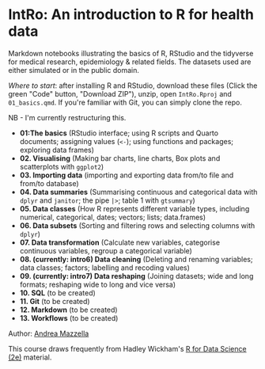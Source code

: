 # IntRo: An introduction to R for health data

Markdown notebooks illustrating the basics of R, RStudio and the tidyverse for medical research, epidemiology & related fields. The datasets used are either simulated or in the public domain.

*Where to start*: after installing R and RStudio, download these files (Click the green "Code" button, "Download ZIP"), unzip, open `IntRo.Rproj` and `01_basics.qmd`. If you're familiar with Git, you can simply clone the repo.

NB - I'm currently restructuring this.

- **01:The basics** (RStudio interface; using R scripts and Quarto documents; assigning values (`<-`); using functions and packages; exploring data frames)
- **02. Visualising** (Making bar charts, line charts, Box plots and scatterplots with `ggplot2`)
- **03. Importing data** (importing and exporting data from/to file and from/to database)
- **04. Data summaries** (Summarising continuous and categorical data with `dplyr` and `janitor`; the pipe `|>`; table 1 with `gtsummary`)
- **05. Data classes** (How R represents different variable types, including numerical, categorical, dates; vectors; lists; data.frames)
- **06. Data subsets** (Sorting and filtering rows and selecting columns with `dplyr`)
- **07. Data transformation** (Calculate new variables, categorise continuous variables, regroup a categorical variable)
- **08. (currently: intro6) Data cleaning** (Deleting and renaming variables; data classes; factors; labelling and recoding values)
- **09. (currently: intro7) Data reshaping** (Joining datasets; wide and long formats; reshaping wide to long and vice versa)
- **10. SQL** (to be created)
- **11. Git** (to be created)
- **12. Markdown** (to be created)
- **13. Workflows** (to be created)

Author: [Andrea Mazzella](https://github.com/andreamazzella)

This course draws frequently from Hadley Wickham's [R for Data Science (2e)](https://r4ds.hadley.nz) material.

